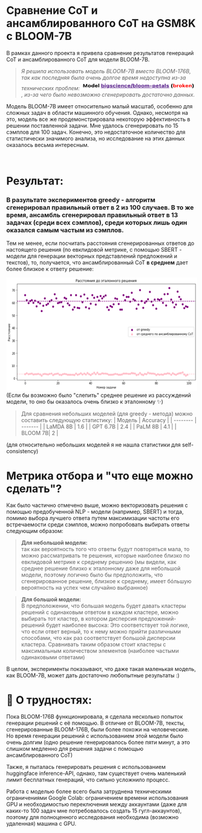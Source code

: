 # Cравнение CoT и ансамблированного CoT на GSM8K с BLOOM-7B 

В рамках данного проекта я привела сравнение результатов генераций CoT и ансамблированного CoT для модели BLOOM-7B. 

>_Я решила использовать модель BLOOM-7B вместо BLOOM-176B, так как последняя была очень долгое время недоступна из-за технических проблем: <img src="data/broken.png" width="300" height="25"/> , из-за чего было невозможно сгенерировать достаточно данных._

Модель BLOOM-7B имеет относительно малый масштаб, особенно для сложных задач в области машинного обучения. Однако, несмотря на это, модель все же продемонстрировала некоторую эффективность в решении поставленной задачи. Мне удалось сгенерировать по 15 сэмплов для 100 задач. Конечно, это недостаточное количество для статистически значимого анализа, но исследование на этих данных оказалось весьма интересным.

<br>

# Результат:

###  В разультате экспериментов greedy - алгоритм сгенерировал правильный ответ в 2 из 100 случаев. В то же время, ансамбль сгенерировал правильный ответ в 13 задачах (среди всех сэмплов), среди которых лишь один оказался самым частым из сэмплов.

Тем не менее, если посчитать расстояния сгенерированных ответов до настоящего решения (по евклидовой метрике, с помощью SBERT - модели для генерации векторных представлений предложений и текстов), то, получается, что ансамблированный CoT **в среднем** дает более близкое к ответу решение:

<img src="data/distance.png" width="600" height="300" />\
(Если бы возможно было "слепить" среднее решение из рассуждений модели, то оно бы оказалось очень близко к эталонному :sparkles:)
<br>

>Для сравнения небольших моделей (для greedy - метода) можно составить следующую статистику:
>| Модель | Accuracy | 
>| -------- | ------- |
>| LaMDA 8B | 1.6 | 
>| GPT 6.7B | 2.4 |
>| PaLM 8B | 4.1 | 
>| BLOOM 7B| 2 | 

(для относительно небольших моделей я не нашла статистики для self-consistency)



# Метрика отбора и "что еще можно сделать"?

Как было частично отмечено выше, можно векторизовать решения с помощью предобученной NLP - модели (например, SBERT) и тогда, помимо выбора лучшего ответа путем максимизации частоты его встречаемости среди сэмплов, можно попробовать выбирать ответы следующим образом:
> **Для небольшой модели:**\
> так как вероятность того что ответы будут повторяться мала, то можно рассматривать те решения, которые наиболее близко по евклидовой метрике к среднему решению
> (мы видели, как среднее решение близко к эталонному даже для небольшой модели, поэтому логично было бы предположить, что сгенерированное решение, близкое к среднему, имеет бóльшую вероятность на успех чем случайно выбранное)
 
> **Для большой модели:**\
> В предположении, что большая модель будет давать кластеры решений с одинаковым ответом в каждом кластере, можно выбирать тот кластер, в котором дисперсия предложений-решений будет наиболее высока: Это соответствует той логике, что если ответ верный, то к нему можно прийти различными способами, что как раз соответствует большой дисперсии кластера. Сравнивать таким образом стоит кластеры с максимальным количеством элементов (наиболее частыми одинаковыми ответами)


В целом, эксперименты показывают, что даже такая маленькая модель, как BLOOM-7B, может дать достаточно любопытные результаты :)

# :pig: О трудностях:

Пока BLOOM-176B функционировала, я сделала несколько попыток генерации решений с её помощью. В отличие от BLOOM-7B, тексты, сгенерированные BLOOM-176B, были более похожи на человеческие. Но время генерации решений с использованием этой модели было очень долгим (одно решение генерировалось более пяти минут, а это слишком медленно для решения задачи с помощью ансамблированного СоТ)

Также, я пыталась генерировать решения с использованием huggingface inference-API, однако, там существует очень маленький лимит бесплатных генераций, что сильно усложнило процесс. 

Работа с моделью более всего была затруднена техническими ограничениями Google Colab: ограничением времени использования GPU и необходимостью переключения между аккаунтами (даже для каких-то 100 задач мне потребовалось создать 15 гугл-аккаунтов), поэтому для полноценного исследования необходима (возможно удаленная) машина с GPU. 
